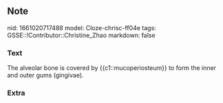## Note
nid: 1661020717488
model: Cloze-chrisc-ff04e
tags: GSSE::!Contributor::Christine_Zhao
markdown: false

### Text
<div>
  <div>
    <div>
      <div>
        The alveolar bone is covered by {{c1::mucoperiosteum}} to
        form the inner and outer gums (gingivae).
      </div>
    </div>
  </div>
</div>

### Extra


